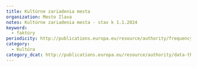 ```yaml
---
title: Kultúrne zariadenia mesta
organization: Mesto Ilava
notes: Kultúrne zariadenia mesta - stav k 1.1.2024
keyword:
  - faktúry
periodicity: http://publications.europa.eu/resource/authority/frequency/ANNUAL
category:
  - Kultúra
category_dcat: http://publications.europa.eu/resource/authority/data-theme/AGRI
---
```

